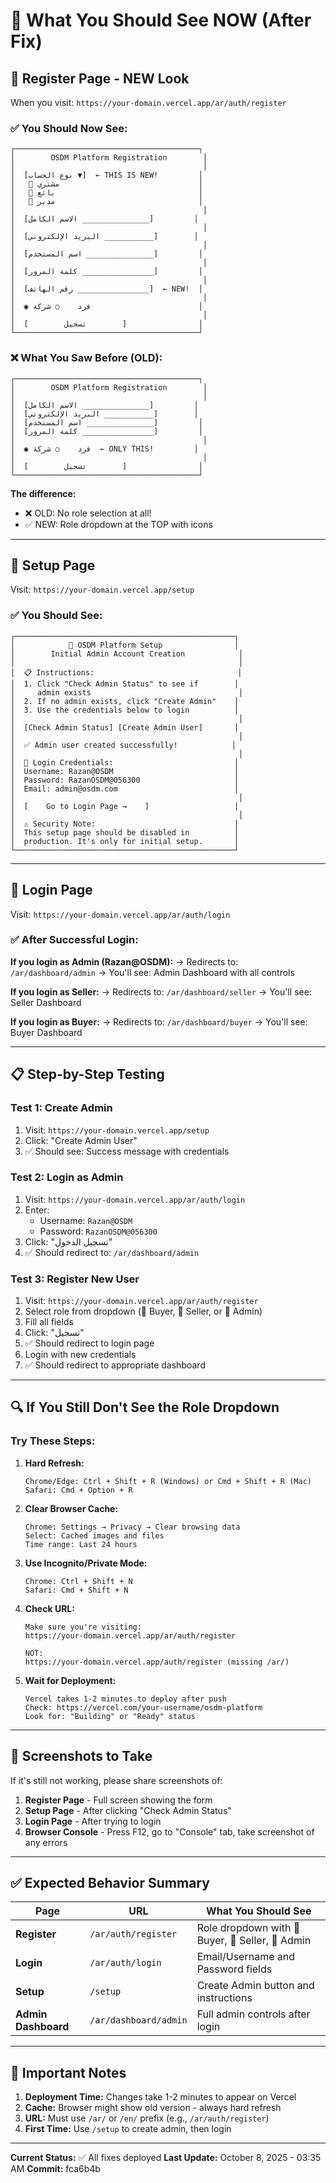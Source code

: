 # 👀 What You Should See NOW (After Fix)

## 📱 Register Page - NEW Look

When you visit: `https://your-domain.vercel.app/ar/auth/register`

### ✅ You Should Now See:

```
┌─────────────────────────────────────────┐
│        OSDM Platform Registration        │
│                                          │
│  [نوع الحساب ▼]  ← THIS IS NEW!         │
│   🛒 مشتري                               │
│   💼 بائع                                │
│   👑 مدير                                │
│                                          │
│  [الاسم الكامل _______________]         │
│                                          │
│  [البريد الإلكتروني ___________]        │
│                                          │
│  [اسم المستخدم _______________]         │
│                                          │
│  [كلمة المرور ________________]         │
│                                          │
│  [رقم الهاتف ________________]  ← NEW!  │
│                                          │
│  ◉ فرد    ○ شركة                        │
│                                          │
│  [        تسجيل        ]                │
└─────────────────────────────────────────┘
```

### ❌ What You Saw Before (OLD):

```
┌─────────────────────────────────────────┐
│        OSDM Platform Registration        │
│                                          │
│  [الاسم الكامل _______________]         │
│  [البريد الإلكتروني ___________]        │
│  [اسم المستخدم _______________]         │
│  [كلمة المرور ________________]         │
│                                          │
│  ◉ فرد    ○ شركة  ← ONLY THIS!         │
│                                          │
│  [        تسجيل        ]                │
└─────────────────────────────────────────┘
```

**The difference:**
- ❌ OLD: No role selection at all!
- ✅ NEW: Role dropdown at the TOP with icons

---

## 🚀 Setup Page

Visit: `https://your-domain.vercel.app/setup`

### ✅ You Should See:

```
┌─────────────────────────────────────────────────┐
│            🔑 OSDM Platform Setup                │
│        Initial Admin Account Creation            │
│                                                  │
│  📋 Instructions:                                │
│  1. Click "Check Admin Status" to see if        │
│     admin exists                                 │
│  2. If no admin exists, click "Create Admin"    │
│  3. Use the credentials below to login          │
│                                                  │
│  [Check Admin Status] [Create Admin User]       │
│                                                  │
│  ✅ Admin user created successfully!            │
│                                                  │
│  🔑 Login Credentials:                           │
│  Username: Razan@OSDM                           │
│  Password: RazanOSDM@056300                     │
│  Email: admin@osdm.com                          │
│                                                  │
│  [    Go to Login Page →    ]                   │
│                                                  │
│  ⚠️ Security Note:                               │
│  This setup page should be disabled in          │
│  production. It's only for initial setup.       │
└─────────────────────────────────────────────────┘
```

---

## 🔐 Login Page

Visit: `https://your-domain.vercel.app/ar/auth/login`

### ✅ After Successful Login:

**If you login as Admin (Razan@OSDM):**
→ Redirects to: `/ar/dashboard/admin`
→ You'll see: Admin Dashboard with all controls

**If you login as Seller:**
→ Redirects to: `/ar/dashboard/seller`
→ You'll see: Seller Dashboard

**If you login as Buyer:**
→ Redirects to: `/ar/dashboard/buyer`
→ You'll see: Buyer Dashboard

---

## 📋 Step-by-Step Testing

### Test 1: Create Admin
1. Visit: `https://your-domain.vercel.app/setup`
2. Click: "Create Admin User"
3. ✅ Should see: Success message with credentials

### Test 2: Login as Admin
1. Visit: `https://your-domain.vercel.app/ar/auth/login`
2. Enter:
   - Username: `Razan@OSDM`
   - Password: `RazanOSDM@056300`
3. Click: "تسجيل الدخول"
4. ✅ Should redirect to: `/ar/dashboard/admin`

### Test 3: Register New User
1. Visit: `https://your-domain.vercel.app/ar/auth/register`
2. Select role from dropdown (🛒 Buyer, 💼 Seller, or 👑 Admin)
3. Fill all fields
4. Click: "تسجيل"
5. ✅ Should redirect to login page
6. Login with new credentials
7. ✅ Should redirect to appropriate dashboard

---

## 🔍 If You Still Don't See the Role Dropdown

### Try These Steps:

1. **Hard Refresh:**
   ```
   Chrome/Edge: Ctrl + Shift + R (Windows) or Cmd + Shift + R (Mac)
   Safari: Cmd + Option + R
   ```

2. **Clear Browser Cache:**
   ```
   Chrome: Settings → Privacy → Clear browsing data
   Select: Cached images and files
   Time range: Last 24 hours
   ```

3. **Use Incognito/Private Mode:**
   ```
   Chrome: Ctrl + Shift + N
   Safari: Cmd + Shift + N
   ```

4. **Check URL:**
   ```
   Make sure you're visiting:
   https://your-domain.vercel.app/ar/auth/register

   NOT:
   https://your-domain.vercel.app/auth/register (missing /ar/)
   ```

5. **Wait for Deployment:**
   ```
   Vercel takes 1-2 minutes to deploy after push
   Check: https://vercel.com/your-username/osdm-platform
   Look for: "Building" or "Ready" status
   ```

---

## 📱 Screenshots to Take

If it's still not working, please share screenshots of:

1. **Register Page** - Full screen showing the form
2. **Setup Page** - After clicking "Check Admin Status"
3. **Login Page** - After trying to login
4. **Browser Console** - Press F12, go to "Console" tab, take screenshot of any errors

---

## ✅ Expected Behavior Summary

| Page | URL | What You Should See |
|------|-----|---------------------|
| **Register** | `/ar/auth/register` | Role dropdown with 🛒 Buyer, 💼 Seller, 👑 Admin |
| **Login** | `/ar/auth/login` | Email/Username and Password fields |
| **Setup** | `/setup` | Create Admin button and instructions |
| **Admin Dashboard** | `/ar/dashboard/admin` | Full admin controls after login |

---

## 🚨 Important Notes

1. **Deployment Time:** Changes take 1-2 minutes to appear on Vercel
2. **Cache:** Browser might show old version - always hard refresh
3. **URL:** Must use `/ar/` or `/en/` prefix (e.g., `/ar/auth/register`)
4. **First Time:** Use `/setup` to create admin, then login

---

**Current Status:** ✅ All fixes deployed
**Last Update:** October 8, 2025 - 03:35 AM
**Commit:** fca6b4b
